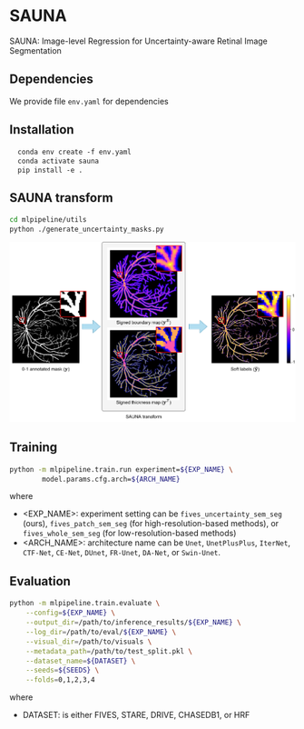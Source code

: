 # SAUNA
SAUNA: Image-level Regression for Uncertainty-aware Retinal Image Segmentation

## Dependencies

We provide file `env.yaml` for dependencies

## Installation
      conda env create -f env.yaml
      conda activate sauna
      pip install -e .


## SAUNA transform
```bash
cd mlpipeline/utils
python ./generate_uncertainty_masks.py
```

![SAUNA transform](./imgs/SAUNA_transform.png "SAUNA transform")

## Training
```bash
python -m mlpipeline.train.run experiment=${EXP_NAME} \        
        model.params.cfg.arch=${ARCH_NAME}
```
where
- <EXP_NAME>: experiment setting can be `fives_uncertainty_sem_seg` (ours), `fives_patch_sem_seg` (for high-resolution-based methods), or `fives_whole_sem_seg` (for low-resolution-based methods)
- <ARCH_NAME>: architecture name can be `Unet`, `UnetPlusPlus`, `IterNet`, `CTF-Net`, `CE-Net`, `DUnet`, `FR-Unet`, `DA-Net`, or `Swin-Unet`.

## Evaluation
```bash
python -m mlpipeline.train.evaluate \
    --config=${EXP_NAME} \
    --output_dir=/path/to/inference_results/${EXP_NAME} \
    --log_dir=/path/to/eval/${EXP_NAME} \
    --visual_dir=/path/to/visuals \
    --metadata_path=/path/to/test_split.pkl \
    --dataset_name=${DATASET} \
    --seeds=${SEEDS} \
    --folds=0,1,2,3,4
```
where
- DATASET: is either FIVES, STARE, DRIVE, CHASEDB1, or HRF
